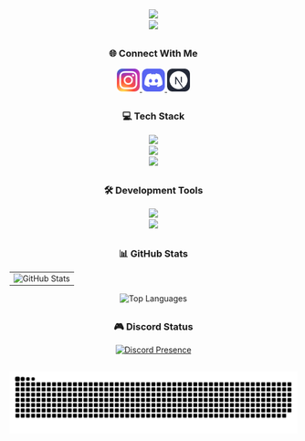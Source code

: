<div align="center">
  
<img src="https://readme-typing-svg.herokuapp.com?font=Fira+Code&weight=500&size=40&pause=1000&color=007ACC&width=600&height=100&lines=Hi%2C+I'm+ArdaW;Developer;ArdaWien" />

<div align="center">
    <img src="https://komarev.com/ghpvc/?username=Ard4Wien&color=blue"/>
</div>

<h2></h2>

### 🌐 Connect With Me
<a href="https://www.instagram.com/arda.ozby0/" target="_blank">
    <img src="https://raw.githubusercontent.com/tandpfun/skill-icons/main/icons/Instagram.svg" width="40px">
</a>
<a href="https://discord.com/users/1213828636235534377" target="_blank">
    <img src="https://raw.githubusercontent.com/tandpfun/skill-icons/main/icons/Discord.svg" width="40px">
</a>
<a href="https://erenaydev.com.tr" target="_blank">
    <img src="https://raw.githubusercontent.com/tandpfun/skill-icons/main/icons/NextJS-Dark.svg" width="40px">
</a>

<h2></h2>

### 💻 Tech Stack
<div>
    <img src="https://skillicons.dev/icons?i=js,ts,react,nextjs,nodejs" /><br/>
    <img src="https://skillicons.dev/icons?i=html,css,tailwind,bootstrap,vite" /><br/>
    <img src="https://skillicons.dev/icons?i=mongodb,supabase,express,electron,nginx" />
</div>

<h2></h2>

### 🛠️ Development Tools
<div>
    <img src="https://skillicons.dev/icons?i=vscode,git,postman,vim,babel" /><br/>
    <img src="https://skillicons.dev/icons?i=linux,windows,ubuntu,debian,cloudflare" />
</div>

<h2></h2>

### 📊 GitHub Stats

<table>
  <tr>
    <td>
      <img src="https://github-readme-stats.vercel.app/api?username=Ard4Wien&show_icons=true&theme=gruvbox&hide_border=true" alt="GitHub Stats" />
    </td>
  </tr>
</table>

<img src="https://github-readme-stats.vercel.app/api/top-langs/?username=Ard4Wien&theme=merko&hide_border=true&layout=compact" alt="Top Languages" />

<h2></h2>

### 🎮 Discord Status
[![Discord Presence](https://lanyard.cnrad.dev/api/1213828636235534377?idleMessage=ArdaWien&theme=dark)](https://discord.com/users/1213828636235534377)

<h2></h2>

<img src="https://raw.githubusercontent.com/Platane/snk/output/github-contribution-grid-snake.svg" />

</div>
